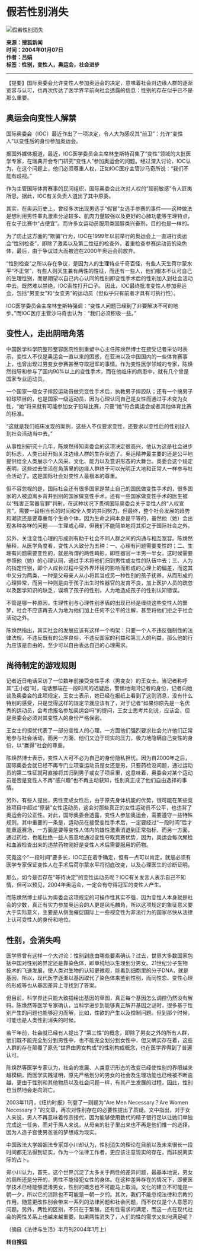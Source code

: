 # 假若性别消失

![假若性别消失](https://photo.sohu.com/98/79/Img214477998.jpg)

**来源：搜狐新闻**  
**时间：2004年01月07日**  
**作者：吕娟**  
**标签：性别，变性人，奥运会，社会进步**  

---

【提要】国际奥委会允许变性人参加奥运会的决定，意味着社会对边缘人群的逐渐宽容与认可，也再次传达了医学界早前向社会透露的信息：性别的存在似乎已不是那么重要。

## 奥运会向变性人解禁

国际奥委会（IOC）最近作出了一项决定，令人大为感叹其“前卫”：允许“变性人”以变性后的身份参加奥运会。

据国外媒体报道，最近，IOC医学委员会主席林奎斯特召集了“变性”领域的大批医学专家，在瑞典开会专门研究“变性人”参加奥运会的问题。经过深入讨论，IOC认为，在这个问题上，他们必须尊重人权，正如IOC医疗主管沙马奇所说：“我们不能有歧视。”

作为主管国际体育赛事的民间组织，国际奥委会此次对人权的“超前敏感”令人匪夷所思。据此，IOC有关负责人道出了其中原委。

其实，在奥运历史上，曾经多次出现男选手“假冒”女选手参赛的事件——这种做法是想利用男性睾丸激素分泌较多、肌肉力量较强以及更好的心肺功能等生理特点，在女子比赛中“占便宜”。而许多女运动员服用类固醇类兴奋剂，目的也是一样的。

为了防止这方面的“欺骗”行为，IOC在1999年以前举行的奥运会上一直进行奥运会“性别检查”，即除了激素以及第二性征的检查外，着重检查参赛运动员的染色体，最后，由于争议过大而被迫在2000年奥运会前放弃。

“性别检查”之所以存在争议，是因为人的生理特点千奇百怪，有些人天生荷尔蒙水平“不正常”，有些人则天生兼有两性的性征，而还有一些人，他们根本不认可自己的生理性别，而是期望以自己内心认同的性别即变性手术后的性别加入到社会活动中去。既然难以禁绝，IOC索性打开口子。 因此，IOC最终批准变性人参加奥运会，包括“男变女”和“女变男”的运动员（但似乎只有前者才具有可执行性）。

IOC医学委员会主席林奎斯特强调：“变性人问题已经到了非要解决不可的地步。”而IOC医疗主管沙马奇也认为：“我们必须积极一些。”

## 变性人，走出阴暗角落

中国医学科学院整形整容医院性别重塑中心主任陈焕然博士在接受记者采访时表示，变性人不仅是奥运会一直以来的困惑，在亚洲以及中国国内的一些体育赛事上，也曾出现过男变女参赛甚至夺取冠军的事情。作为变性医学领域的专家，陈焕然指导和参与了国内90%以上的变性手术，而在他临床的病患中，就有几个曾是国家专业运动员。

一个国家一级女子摔跤运动员做完变性手术后，执教男子摔跤队；还有一个搞男子铅球项目的，也是国家一级运动员，因为心理认同自己是女性而通过手术变为女性，“她”将来就有可能参加女子铅球比赛，只要“她”符合奥运会或者其他体育比赛的标准。

“这就是我们临床发现的案例，这些人不仅要求变性，还要求以变性后的性别投入到社会活动当中去。”

从事性别研究十几年，陈焕然得知奥委会的这项决定很高兴，他认为这是社会进步的标志，人类已经开始关注边缘人群的生存状态了。奥运精神最主要的还是公平地提供给全人类展示个人风采、文化、能力以及意识形态的大舞台。奥委会这个规定表明，这些过去生活在角落里的边缘人群终于可以光明正大地和正常人一样参与社会活动了。这是国际社会对变性人最根本的尊重。

但不容忽视的是，国际社会还有很多国家是禁止自己的国民做变性手术的，很多国家的人被迫离乡背井到别的国家做变性手术，还有一些国家做变性手术的医生被以“残害正常器官罪”判刑，在这种状况下贯彻国际奥委会关于变性人的“人权宣言”，需要一段相当长的时间和全人类的共同努力。但最终，整个社会发展的趋势和潮流还是要尊重每个生命个体，因为生命之间本身是平等的，虽然他（她）会出现各种各样的问题——生理或心理，但我们不能简单地将其拒之于国际社会之外。

另外，关注变性心理的形成则有助于社会不同人群之间的沟通与相互宽容。陈焕然解释，从医学角度看，变性人大致分为五种：一、心理有问题需要变性的；二、生理有问题需要变性的，就是所谓的两性畸形，即性器官一半男一半女，这时候需要参照他（她）的心理认同，通过手术将他们归到男性或女性的队伍中去；三、人为的指定性别，即个人成长过程中受外界环境的影响而形成的心理上的偏差，而这其中又分为两类，一种是父母亲人从小将其当成另一种性别的孩子抚养，从而形成的心理异常，而另一种则是由于孩子出生时性器官的发育不良，加上医护人员的疏忽以及医学知识的缺乏，误填了孩子的性别，人为地造成孩子的性别认知错误。

不管是哪一种原因，生理性别与心理性别矛盾的出现已经是缠绕这些变性人的噩梦，社会不应该再去人为地为他们加上任何不公平的注解，甚至将他们拒之于社会活动之外。

陈焕然指出，其实社会的发展应该有这样一个构架：只要一个人不违反强制性的法律法规，不违反既有的公序良俗，不违反国家的利益和第三人的利益，那么他的行为应该是自由的，至少可以自由表达自己的心理需求。

## 尚待制定的游戏规则

记者近日电话采访了一位数年前接受变性手术（男变女）的王女士。当记者称呼其“王小姐”时，电话那端在一段时间的迟疑后，警惕地询问记者的身份，记者向她谈及奥委会的此项规定，王女士表示，她已经在报纸上看到了这则消息，没有什么特别的感受，只是觉得这样的规定早就应该有了，对于记者“如果你原先是一名优秀的运动员，会考虑报名参加奥运会吗”的提问，王女士思考片刻说，应该会，但是奥委会必须对其变性人的身份严格保密。

王女士的担忧代表了一部分变性人的心理，一方面他们强烈要求社会允许他们正常地参与社会活动，而另一方面，他们又迫于现实的压力，极力地隐瞒自己变性的身份，以“赢得”社会的尊重。

陈焕然博士表示，变性人大可不必为自己的身份隐私担忧。因为自2000年之后，国际奥委会就已经不再专门立项查运动员是女还是男，只要药检没问题，通过运动员的第二性征就可直接将其归到男子或女子项目里，这意味着，奥委会对某个运动员是否是变性人不再“感兴趣”也不再主动获知，性别真正成了他们自由选择的事情。

另外，有些人提出，男性变成女性后，由于原先身体机能的优势，很可能在某些竞技项目中超过“原装”女性运动员，这会对那些真正的女性运动员不公平，也违背了奥运会的公正性。对此，国际奥委会透露，变性人参加奥运会，需要遵守一些特殊规则。其中重要的一条是，运动员在接受变性手术后，一定要经过“一段时间”后才能重返赛场，一方面是要等变性人体内的雄性激素消退到正常指标，而另一方面，通过药检，也能杜绝一些人恶意地通过变性夺取竞赛优势，因为，奥运会每次尿检和血液检查出来的违禁药物刚好是变性人术后需要服用的药物。

究竟这个“一段时间”要多长，IOC正在着手确定，但有一点可以肯定，就是必须有医学专家保证变性人在手术后荷尔蒙水平将彻底改变，以及心理医生的诊断证明。

那么，如今是否存在“等待决定”的变性运动员呢？IOC有关发言人表示自己不知情，但可以预见，2004年奥运会，一定会有夺得冠军的变性人产生。

而陈焕然博士却认为奥委会这项规定的可操作性其实不强，因为变性人本身就是社会的少数，真正有实力参加奥运会的人更是凤毛麟角，所以这项规定的象征意义要大于实际意义，主要是从侧面催促国际上一些视变性为非法行为的国家尽快从法律上认可变性人的身份和地位。

## 性别，会消失吗

医学界曾有这样一个大讨论：性别到底由哪些要素确认？过去，世界大多数国家包括中国对性别的界定还是靠染色体，即单纯地以生理划分男女。21世纪分子生物技术的飞速发展，使人类对生物的认知更微观，能看到细胞里的分子DNA，就是基因，所以，现代医学逐渐以基因取代了染色体来鉴别性别，而同性恋、变性心理的形成等也从基因差异上寻找到了答案。

但目前，科学界还只能大致描绘出基因的草图，真正每个基因怎么调控仍然没有解码。陈焕然等医学专家确认，当科学进步到能够真正解开基因之谜时，很多基于性别产生的问题也能够迎刃而解，比如，性欲的产生以及控制问题。但到那个时候，可能也是人类性别消失的时候。

若干年前，社会就已经有人提出了“第三性”的概念，即除了男女之外的所有人群，他们既不能完全划分到男性中，也不能完全划分到女性中，但又确实存在着，这些人群的存在颠覆了原先“世界由男女构成”的性别构成概念，也在医学界得到了普遍认可。

陈焕然等医学专家认为，社会的发展、人类意识形态的改变已经使性别的界限越来越模糊，而医学实践证明，原先严格划分的男女的社会及生理功能也已经被不断逾越，更由于性别和其他物质以及社会问题一样，有其产生发展的过程，因此，性别也当然地会走向消亡。

2003年11月，《纽约时报》刊登了一则题为“Are Men Necessary？Are Women Necessary？”的文章，再次对性别存在的必要性提出了质疑。文中指出，对于女人来说，男人不再意味着传宗接代，因为能够使用数代的精子银行足以让她们单独完成这一任务，而对于男人来说，从母亲的肚子里出来也不再是他们惟一的选择，因为人造子宫使男爸爸的梦想成为现实。

中国政法大学婚姻法专家郑小川却认为，性别消失的理论在目前以及未来很长一段时间都无法得到证实，作为一个法律工作者，更应该注意现实的存在，而非脱离实际的占卜。

郑小川认为，首先，这个世界沉淀了太多关于两性的差异问题，最基本地说，男女的厕所还是分开的，男性不能侵犯女性的身体。在这种差异存在的情况下，即便医学技术已经能够混淆男女，性别的概念也不可能马上取消。文化的建立不可能是一朝一夕，所以它的消除也不可能是一朝一夕的。其次，我们不能忽视法律和宗教的作用，随意更改性别会带来一系列的法律问题和社会问题，而不仅仅是个人意愿的问题。另外，两性的区别，不只在于繁殖，还有性需求的满足，而这一点在现代社会的两性关系上也越来越重要。如果两性消失了，人们的性的需求又如何满足呢？

（摘自《法律与生活》半月刊2004年1月上）

**转自搜狐**